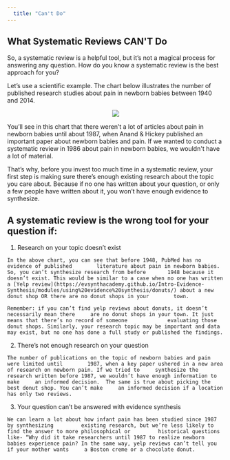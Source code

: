```yaml
---
  title: "Can't Do"
---
```


## What Systematic Reviews CAN'T Do

So, a systematic review is a helpful tool, but it’s not a magical process for answering any question. How do you know a systematic review is the best approach for you?

Let’s use a scientific example. The chart below illustrates the number of published research studies about pain in newborn babies between 1940 and 2014.


<center>
<img src="{{site.baseurl}}/img/plot.png" >
</center>


You’ll see in this chart that there weren’t a lot of articles about pain in newborn babies until about 1987, when Anand & Hickey published an important paper about newborn babies and pain. If we wanted to conduct a systematic review in 1986 about pain in newborn babies, we wouldn't have a lot of material.

That’s why, before you invest too much time in a systematic review, your first step is making sure there’s enough existing research about the topic you care about. Because if no one has written about your question, or only a few people have written about it, you won’t have enough evidence to synthesize.

## A systematic review is the wrong tool for your question if:


  1. Research on your topic doesn’t exist

    In the above chart, you can see that before 1948, PubMed has no evidence of published        literature about pain in newborn babies. So, you can’t synthesize research from before       1948 because it doesn’t exist. This would be similar to a case when no one has written       a [Yelp review](https://evsynthacademy.github.io/Intro-Evidence-Synthesis/modules/using%20evidence%20synthesis/donuts/) about a new donut shop OR there are no donut shops in your        town. 

    Remember: if you can’t find yelp reviews about donuts, it doesn’t necessarily mean there     are no donut shops in your town. It just means that there’s no record of someone             evaluating those donut shops. Similarly, your research topic may be important and data       may exist, but no one has done a full study or published the findings. 


  2. There’s not enough research on your question

    The number of publications on the topic of newborn babies and pain were limited until        1987, when a key paper ushered in a new area of research on newborn pain. If we tried to     synthesize the research written before 1987, we wouldn’t have enough information to make     an informed decision.  The same is true about picking the best donut shop. You can’t make     an informed decision if a location has only two reviews.



  3. Your question can’t be answered with evidence synthesis



    We can learn a lot about how infant pain has been studied since 1987 by synthesizing         existing research, but we’re less likely to find the answer to more philosophical or         historical questions like- “Why did it take researchers until 1987 to realize newborn        babies experience pain? In the same way, yelp reviews can’t tell you if your mother wants     a Boston creme or a chocolate donut.

